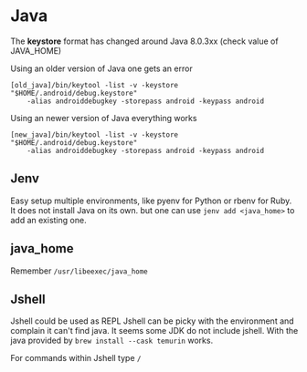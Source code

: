 # Java

The **keystore** format has changed around Java 8.0.3xx
(check value of JAVA_HOME)

Using an older version of Java one gets an error
```
[old_java]/bin/keytool -list -v -keystore "$HOME/.android/debug.keystore" 
    -alias androiddebugkey -storepass android -keypass android
```
Using an newer version of Java everything works
```
[new_java]/bin/keytool -list -v -keystore "$HOME/.android/debug.keystore" 
    -alias androiddebugkey -storepass android -keypass android
```

## Jenv
Easy setup multiple environments, like pyenv for Python or rbenv for Ruby.
It does not install Java on its own. but one can use `jenv add <java_home>` to add an existing one.

## java_home
Remember `/usr/libeexec/java_home`


## Jshell
Jshell could be used as REPL
Jshell can be picky with the environment and complain it can't find java.
It seems some JDK do not include jshell.
With the java provided by `brew install --cask temurin` works.

For commands within Jshell type `/`

